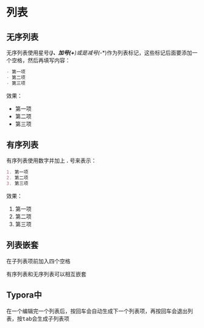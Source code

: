 # 列表

## 无序列表

无序列表使用星号(*****)、加号(**+**)或是减号(**-**)作为列表标记，这些标记后面要添加一个空格，然后再填写内容：

```markdown
- 第一项
- 第二项
- 第三项
```

效果：

- 第一项
- 第二项
- 第三项

## 有序列表

有序列表使用数字并加上 **.** 号来表示：

```markdown
1. 第一项
2. 第二项
3. 第三项
```

效果：


1. 第一项
2. 第二项
3. 第三项

## 列表嵌套

在子列表项前加入四个空格

有序列表和无序列表可以相互嵌套

## Typora中

在一个编辑完一个列表后，按回车会自动生成下一个列表项，再按回车会退出列表，按<kbd>tab</kbd>会生成子列表项